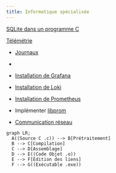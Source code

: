 ```yaml
---
title: Informatique spécialisée
---
```


[SQLite dans un programme C](sqlite)

[Télémétrie](telemetry)
- [Journaux](log) 
- 

- [Installation de Grafana](grafana) 
- [Installation de Loki](log/loki)
- [Installation de Prometheus](prometheus)
- Implémenter [libprom](libprom)
- [Communication réseau](net)

```mermaid
graph LR;
  A((Source C .c)) --> B[Prétraitement]
  B --> C[Compilation]
  C --> D[Assemblage]
  D --> E((Code Objet .o))
  E --> F[Édition des liens]
  F --> G((Exécutable .exe))
```




<script type="module">
  import mermaid from 'https://cdn.jsdelivr.net/npm/mermaid@11/dist/mermaid.esm.min.mjs';
  mermaid.initialize({ startOnLoad: true });
  await mermaid.run({
  querySelector: '.language-mermaid',
});
</script>
